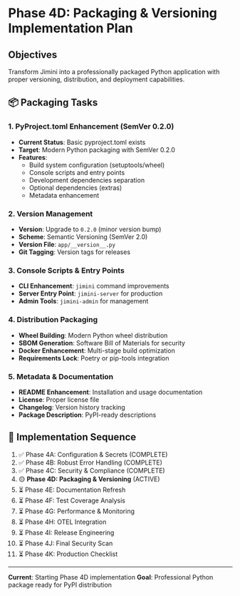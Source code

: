 # Phase 4D: Packaging & Versioning Implementation Plan

## Objectives
Transform Jimini into a professionally packaged Python application with proper versioning, distribution, and deployment capabilities.

## 📦 Packaging Tasks

### 1. PyProject.toml Enhancement (SemVer 0.2.0)
- **Current Status**: Basic pyproject.toml exists
- **Target**: Modern Python packaging with SemVer 0.2.0
- **Features**:
  - Build system configuration (setuptools/wheel)
  - Console scripts and entry points
  - Development dependencies separation
  - Optional dependencies (extras)
  - Metadata enhancement

### 2. Version Management
- **Version**: Upgrade to `0.2.0` (minor version bump)
- **Scheme**: Semantic Versioning (SemVer 2.0)
- **Version File**: `app/__version__.py`
- **Git Tagging**: Version tags for releases

### 3. Console Scripts & Entry Points
- **CLI Enhancement**: `jimini` command improvements
- **Server Entry Point**: `jimini-server` for production
- **Admin Tools**: `jimini-admin` for management

### 4. Distribution Packaging
- **Wheel Building**: Modern Python wheel distribution
- **SBOM Generation**: Software Bill of Materials for security
- **Docker Enhancement**: Multi-stage build optimization
- **Requirements Lock**: Poetry or pip-tools integration

### 5. Metadata & Documentation
- **README Enhancement**: Installation and usage documentation
- **License**: Proper license file
- **Changelog**: Version history tracking
- **Package Description**: PyPI-ready descriptions

## 🚀 Implementation Sequence
1. ✅ Phase 4A: Configuration & Secrets (COMPLETE)
2. ✅ Phase 4B: Robust Error Handling (COMPLETE)  
3. ✅ Phase 4C: Security & Compliance (COMPLETE)
4. 🟡 **Phase 4D: Packaging & Versioning** (ACTIVE)
5. ⏳ Phase 4E: Documentation Refresh
6. ⏳ Phase 4F: Test Coverage Analysis
7. ⏳ Phase 4G: Performance & Monitoring 
8. ⏳ Phase 4H: OTEL Integration
9. ⏳ Phase 4I: Release Engineering
10. ⏳ Phase 4J: Final Security Scan
11. ⏳ Phase 4K: Production Checklist

---

**Current**: Starting Phase 4D implementation
**Goal**: Professional Python package ready for PyPI distribution
